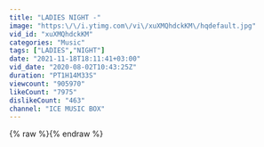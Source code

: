 ```yaml
---
title: "LADIES NIGHT -"
image: "https:\/\/i.ytimg.com\/vi\/xuXMQhdckKM\/hqdefault.jpg"
vid_id: "xuXMQhdckKM"
categories: "Music"
tags: ["LADIES","NIGHT"]
date: "2021-11-18T18:11:41+03:00"
vid_date: "2020-08-02T10:43:25Z"
duration: "PT1H14M33S"
viewcount: "905970"
likeCount: "7975"
dislikeCount: "463"
channel: "ICE MUSIC BOX"
---
```

{% raw %}{% endraw %}
